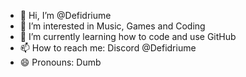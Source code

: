 - 👋 Hi, I’m @Defidriume
- 👀 I’m interested in Music, Games and Coding
- 🌱 I’m currently learning how to code and use GitHub
- 📫 How to reach me: Discord @Defidriume
- 😄 Pronouns: Dumb

<!---
Defidriume/Defidriume is a ✨ special ✨ repository because its `README.md` (this file) appears on your GitHub profile.
You can click the Preview link to take a look at your changes.
--->
